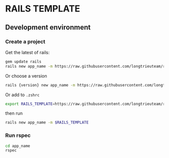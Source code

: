 # RAILS TEMPLATE

## Development environment

### Create a project

Get the latest of rails:

```bash
gem update rails
rails new app_name -m https://raw.githubusercontent.com/longtrieuteam/rails_template/master/template.rb
```

Or choose a version

```bash
rails {version} new app_name -m https://raw.githubusercontent.com/longtrieuteam/rails_template/master/template.rb
```

Or add to `.zshrc`

```bash
export RAILS_TEMPLATE=https://raw.githubusercontent.com/longtrieuteam/rails_template/master/template.rb
```

then run

```bash
rails new app_name -m $RAILS_TEMPLATE
```

### Run rspec

```bash
cd app_name
rspec
```
